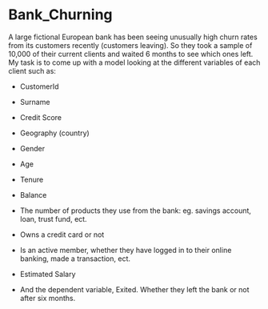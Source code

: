 # Bank_Churning
A large fictional European bank has been seeing unusually high churn rates from its customers recently (customers leaving).  So they took a sample of 10,000 of their current clients and waited 6 months to see which ones left.  My task is to come up with a model looking at the different variables of each client such as:

* CustomerId
* Surname
* Credit Score
* Geography (country)
* Gender
* Age
* Tenure
* Balance
* The number of products they use from the bank: eg. savings account, loan, trust fund, ect.
* Owns a credit card or not
* Is an active member, whether they have logged in to their online banking, made a transaction, ect.
* Estimated Salary

* And the dependent variable, Exited.  Whether they left the bank or not after six months.


